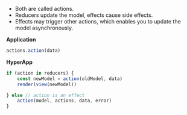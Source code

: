 * Both are called actions.
* Reducers update the model, effects cause side effects.
* Effects may trigger other actions, which enables you to update the model asynchronously. 

**Application**
```jsx
actions.action(data)
```
**HyperApp**
```jsx
if (action in reducers) { 
    const newModel = action(oldModel, data)
    render(view(newModel))

} else // action is an effect
    action(model, actions, data, error)
}
```